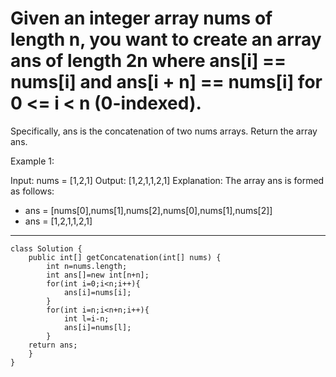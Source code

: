 # Given an integer array nums of length n, you want to create an array ans of length 2n where ans[i] == nums[i] and ans[i + n] == nums[i] for 0 <= i < n (0-indexed).

Specifically, ans is the concatenation of two nums arrays.
Return the array ans.

Example 1:

Input: nums = [1,2,1]
Output: [1,2,1,1,2,1]
Explanation: The array ans is formed as follows:
- ans = [nums[0],nums[1],nums[2],nums[0],nums[1],nums[2]]
- ans = [1,2,1,1,2,1]
----------------------------
```
class Solution {
    public int[] getConcatenation(int[] nums) {
        int n=nums.length;
        int ans[]=new int[n+n];
        for(int i=0;i<n;i++){
            ans[i]=nums[i];
        }
        for(int i=n;i<n+n;i++){
            int l=i-n;
            ans[i]=nums[l];
        }
    return ans;
    }
}
```